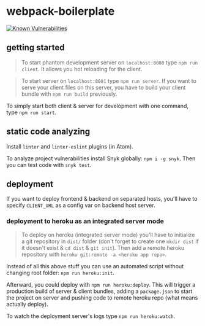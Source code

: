 # webpack-boilerplate

[![Known Vulnerabilities](https://snyk.io/test/github/tatomyr/webpack-boilerplate/badge.svg)](https://snyk.io/test/github/tatomyr/webpack-boilerplate)

## getting started

> To start phantom development server on `localhost:8080` type `npm run client`. It allows you hot reloading for the client.

> To start server on `localhost:8081` type `npm run server`.
If you want to serve your client files on this server, you have to build your client bundle with `npm run build` previously.

To simply start both client & server for development with one command, type `npm run start`.

## static code analyzing

Install `linter` and `linter-eslint` plugins (in Atom).

To analyze project vulnerabilities install Snyk globally: `npm i -g snyk`. Then you can test code with `snyk test`.

## deployment

If you want to deploy frontend & backend on separated hosts, you'll have to specify `CLIENT_URL` as a config var on backend host server.

### deployment to heroku as an integrated server mode

> To deploy on heroku (integrated server mode) you'll have to initialize a git repository in `dist/` folder (don't forget to create one `mkdir dist` if it doesn't exist & `cd dist` & `git init`). Then add a remote heroku repository with `heroku git:remote -a <heroku app repo>`.

Instead of all this above stuff you can use an automated script without changing root folder: `npm run heroku:init`.

Afterward, you could deploy with `npm run heroku:deploy`. This will trigger a production build of server & client bundles, adding a `package.json` to start the project on server and pushing code to remote heroku repo (what means actually deploy).

To watch the deployment server's logs type `npm run heroku:watch`.
